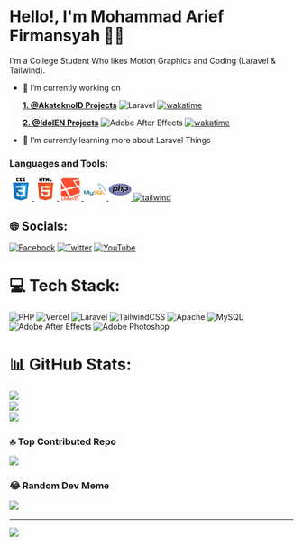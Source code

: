 # Hello!, I'm Mohammad Arief Firmansyah ✌🏻

I'm a College Student Who likes Motion Graphics and Coding (Laravel & Tailwind).

- 🔭 I’m currently working on

	<a href="https://github.com/AkateknoID"><b>1. @AkateknoID Projects</b></a>
	![Laravel](https://img.shields.io/badge/laravel-%23FF2D20.svg?style=flat&logo=laravel&logoColor=white) <a href="https://wakatime.com/badge/user/45f9aa3c-9b8f-4c24-b166-e58ebf584646/project/d497886e-bade-45ca-8cae-8c8e3bf1b71f"><img src="https://wakatime.com/badge/user/45f9aa3c-9b8f-4c24-b166-e58ebf584646/project/d497886e-bade-45ca-8cae-8c8e3bf1b71f.svg" alt="wakatime"></a>

 	<a href="https://www.idol-company.com/"><b>2. @IdolEN Projects</b></a> 
  ![Adobe After Effects](https://img.shields.io/badge/Adobe%20After%20Effects-9999FF.svg?style=flat&logo=Adobe%20After%20Effects&logoColor=white) <a href="https://wakatime.com/badge/user/45f9aa3c-9b8f-4c24-b166-e58ebf584646/project/018cc828-d6bd-4b50-a7cb-ba50ae9935a1"><img src="https://wakatime.com/badge/user/45f9aa3c-9b8f-4c24-b166-e58ebf584646/project/018cc828-d6bd-4b50-a7cb-ba50ae9935a1.svg" alt="wakatime"></a>
  
- 🌱 I’m currently learning more about Laravel Things

<h3 align="left">Languages and Tools:</h3>
<p align="left"> <a href="https://www.w3schools.com/css/" target="_blank" rel="noreferrer"> <img src="https://raw.githubusercontent.com/devicons/devicon/master/icons/css3/css3-original-wordmark.svg" alt="css3" width="40" height="40"/> </a> <a href="https://www.w3.org/html/" target="_blank" rel="noreferrer"> <img src="https://raw.githubusercontent.com/devicons/devicon/master/icons/html5/html5-original-wordmark.svg" alt="html5" width="40" height="40"/> </a> <a href="https://laravel.com/" target="_blank" rel="noreferrer"> <img src="https://raw.githubusercontent.com/devicons/devicon/master/icons/laravel/laravel-plain-wordmark.svg" alt="laravel" width="40" height="40"/> </a> <a href="https://www.mysql.com/" target="_blank" rel="noreferrer"> <img src="https://raw.githubusercontent.com/devicons/devicon/master/icons/mysql/mysql-original-wordmark.svg" alt="mysql" width="40" height="40"/> </a> <a href="https://www.php.net" target="_blank" rel="noreferrer"> <img src="https://raw.githubusercontent.com/devicons/devicon/master/icons/php/php-original.svg" alt="php" width="40" height="40"/> </a> <a href="https://tailwindcss.com/" target="_blank" rel="noreferrer"> <img src="https://www.vectorlogo.zone/logos/tailwindcss/tailwindcss-icon.svg" alt="tailwind" width="40" height="40"/> </a> </p>


## 🌐 Socials:
[![Facebook](https://img.shields.io/badge/Facebook-%231877F2.svg?logo=Facebook&logoColor=white)](https://facebook.com/IzaMachi) [![Twitter](https://img.shields.io/badge/Twitter-%231DA1F2.svg?logo=Twitter&logoColor=white)](https://twitter.com/@Iza_machi) [![YouTube](https://img.shields.io/badge/YouTube-%23FF0000.svg?logo=YouTube&logoColor=white)](https://youtube.com/@@Iza_Machi) 

# 💻 Tech Stack:
![PHP](https://img.shields.io/badge/php-%23777BB4.svg?style=flat&logo=php&logoColor=white) ![Vercel](https://img.shields.io/badge/vercel-%23000000.svg?style=flat&logo=vercel&logoColor=white) ![Laravel](https://img.shields.io/badge/laravel-%23FF2D20.svg?style=flat&logo=laravel&logoColor=white) ![TailwindCSS](https://img.shields.io/badge/tailwindcss-%2338B2AC.svg?style=flat&logo=tailwind-css&logoColor=white) ![Apache](https://img.shields.io/badge/apache-%23D42029.svg?style=flat&logo=apache&logoColor=white) ![MySQL](https://img.shields.io/badge/mysql-%2300000f.svg?style=flat&logo=mysql&logoColor=white) ![Adobe After Effects](https://img.shields.io/badge/Adobe%20After%20Effects-9999FF.svg?style=flat&logo=Adobe%20After%20Effects&logoColor=white) ![Adobe Photoshop](https://img.shields.io/badge/adobe%20photoshop-%2331A8FF.svg?style=flat&logo=adobe%20photoshop&logoColor=white)
# 📊 GitHub Stats:
![](https://github-readme-stats.vercel.app/api?username=hiroakioriza&theme=dark&hide_border=false&include_all_commits=true&count_private=true)<br/>
![](https://github-readme-streak-stats.herokuapp.com/?user=hiroakioriza&theme=dark&hide_border=false)<br/>
![](https://github-readme-stats.vercel.app/api/top-langs/?username=hiroakioriza&theme=dark&hide_border=false&include_all_commits=true&count_private=true&layout=compact)

### 🔝 Top Contributed Repo
![](https://github-contributor-stats.vercel.app/api?username=hiroakioriza&limit=5&theme=dark&combine_all_yearly_contributions=true)

### 😂 Random Dev Meme
<img src='https://randommeme-five.vercel.app/' style="height: 400px;"/>

---
[![](https://visitcount.itsvg.in/api?id=hiroakioriza&icon=0&color=2)](https://visitcount.itsvg.in)

